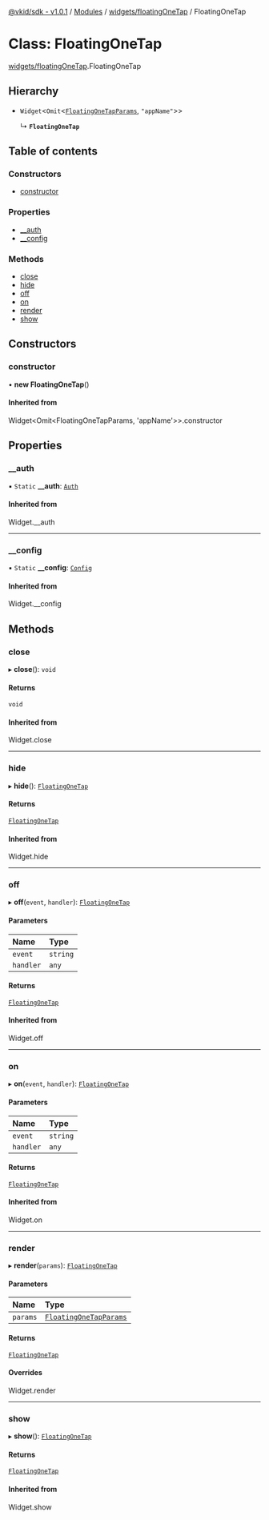 [@vkid/sdk - v1.0.1](../README.md) / [Modules](../modules.md) / [widgets/floatingOneTap](../modules/widgets_floatingOneTap.md) / FloatingOneTap

# Class: FloatingOneTap

[widgets/floatingOneTap](../modules/widgets_floatingOneTap.md).FloatingOneTap

## Hierarchy

- `Widget`<`Omit`<[`FloatingOneTapParams`](../interfaces/widgets_floatingOneTap.FloatingOneTapParams.md), ``"appName"``\>\>

  ↳ **`FloatingOneTap`**

## Table of contents

### Constructors

- [constructor](widgets_floatingOneTap.FloatingOneTap.md#constructor)

### Properties

- [\_\_auth](widgets_floatingOneTap.FloatingOneTap.md#__auth)
- [\_\_config](widgets_floatingOneTap.FloatingOneTap.md#__config)

### Methods

- [close](widgets_floatingOneTap.FloatingOneTap.md#close)
- [hide](widgets_floatingOneTap.FloatingOneTap.md#hide)
- [off](widgets_floatingOneTap.FloatingOneTap.md#off)
- [on](widgets_floatingOneTap.FloatingOneTap.md#on)
- [render](widgets_floatingOneTap.FloatingOneTap.md#render)
- [show](widgets_floatingOneTap.FloatingOneTap.md#show)

## Constructors

### constructor

• **new FloatingOneTap**()

#### Inherited from

Widget<Omit<FloatingOneTapParams, 'appName'\>\>.constructor

## Properties

### \_\_auth

▪ `Static` **\_\_auth**: [`Auth`](auth.Auth.md)

#### Inherited from

Widget.\_\_auth

___

### \_\_config

▪ `Static` **\_\_config**: [`Config`](core_config.Config.md)

#### Inherited from

Widget.\_\_config

## Methods

### close

▸ **close**(): `void`

#### Returns

`void`

#### Inherited from

Widget.close

___

### hide

▸ **hide**(): [`FloatingOneTap`](widgets_floatingOneTap.FloatingOneTap.md)

#### Returns

[`FloatingOneTap`](widgets_floatingOneTap.FloatingOneTap.md)

#### Inherited from

Widget.hide

___

### off

▸ **off**(`event`, `handler`): [`FloatingOneTap`](widgets_floatingOneTap.FloatingOneTap.md)

#### Parameters

| Name | Type |
| :------ | :------ |
| `event` | `string` |
| `handler` | `any` |

#### Returns

[`FloatingOneTap`](widgets_floatingOneTap.FloatingOneTap.md)

#### Inherited from

Widget.off

___

### on

▸ **on**(`event`, `handler`): [`FloatingOneTap`](widgets_floatingOneTap.FloatingOneTap.md)

#### Parameters

| Name | Type |
| :------ | :------ |
| `event` | `string` |
| `handler` | `any` |

#### Returns

[`FloatingOneTap`](widgets_floatingOneTap.FloatingOneTap.md)

#### Inherited from

Widget.on

___

### render

▸ **render**(`params`): [`FloatingOneTap`](widgets_floatingOneTap.FloatingOneTap.md)

#### Parameters

| Name | Type |
| :------ | :------ |
| `params` | [`FloatingOneTapParams`](../interfaces/widgets_floatingOneTap.FloatingOneTapParams.md) |

#### Returns

[`FloatingOneTap`](widgets_floatingOneTap.FloatingOneTap.md)

#### Overrides

Widget.render

___

### show

▸ **show**(): [`FloatingOneTap`](widgets_floatingOneTap.FloatingOneTap.md)

#### Returns

[`FloatingOneTap`](widgets_floatingOneTap.FloatingOneTap.md)

#### Inherited from

Widget.show
